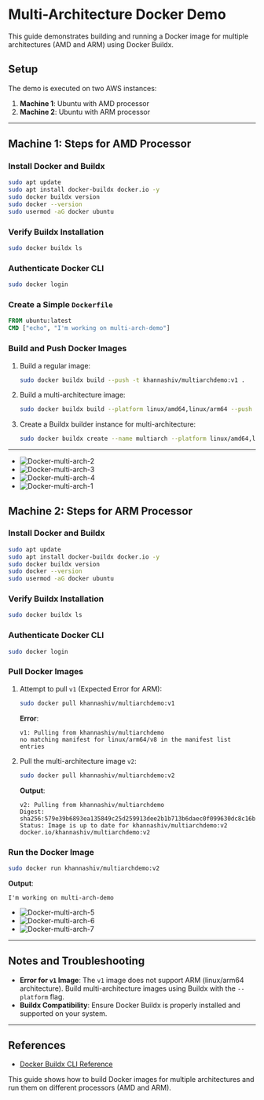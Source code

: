 # Multi-Architecture Docker Demo

This guide demonstrates building and running a Docker image for multiple architectures (AMD and ARM) using Docker Buildx.

## Setup

The demo is executed on two AWS instances:
1. **Machine 1**: Ubuntu with AMD processor
2. **Machine 2**: Ubuntu with ARM processor

---

## Machine 1: Steps for AMD Processor

### Install Docker and Buildx
```bash
sudo apt update
sudo apt install docker-buildx docker.io -y
sudo docker buildx version
sudo docker --version
sudo usermod -aG docker ubuntu
```

### Verify Buildx Installation
```bash
sudo docker buildx ls
```

### Authenticate Docker CLI
```bash
sudo docker login
```

### Create a Simple `Dockerfile`
```Dockerfile
FROM ubuntu:latest
CMD ["echo", "I'm working on multi-arch-demo"]
```

### Build and Push Docker Images

1. Build a regular image:
   ```bash
   sudo docker buildx build --push -t khannashiv/multiarchdemo:v1 .
   ```

2. Build a multi-architecture image:
   ```bash
   sudo docker buildx build --platform linux/amd64,linux/arm64 --push -t khannashiv/multiarchdemo:v2 .
   ```

3. Create a Buildx builder instance for multi-architecture:
   ```bash
   sudo docker buildx create --name multiarch --platform linux/amd64,linux/arm64 --driver docker-container --bootstrap --use
   ```

---

- ![](images/Docker-multi-arch-2 "Docker-multi-arch-2")
- ![](images/Docker-multi-arch-3 "Docker-multi-arch-3")
- ![](images/Docker-multi-arch-4 "Docker-multi-arch-4")
- ![](images/Docker-multi-arch-1 "Docker-multi-arch-1")   


## Machine 2: Steps for ARM Processor

### Install Docker and Buildx
```bash
sudo apt update
sudo apt install docker-buildx docker.io -y
sudo docker buildx version
sudo docker --version
sudo usermod -aG docker ubuntu
```

### Verify Buildx Installation
```bash
sudo docker buildx ls
```

### Authenticate Docker CLI
```bash
sudo docker login
```

### Pull Docker Images

1. Attempt to pull `v1` (Expected Error for ARM):
   ```bash
   sudo docker pull khannashiv/multiarchdemo:v1
   ```

   **Error**:
   ```
   v1: Pulling from khannashiv/multiarchdemo
   no matching manifest for linux/arm64/v8 in the manifest list entries
   ```

2. Pull the multi-architecture image `v2`:
   ```bash
   sudo docker pull khannashiv/multiarchdemo:v2
   ```

   **Output**:
   ```
   v2: Pulling from khannashiv/multiarchdemo
   Digest: sha256:579e39b6893ea135849c25d259913dee2b1b713b6daec0f099630dc8c16bea1e
   Status: Image is up to date for khannashiv/multiarchdemo:v2
   docker.io/khannashiv/multiarchdemo:v2
   ```

### Run the Docker Image
```bash
sudo docker run khannashiv/multiarchdemo:v2
```

**Output**:
```
I'm working on multi-arch-demo
```
- ![](images/Docker-multi-arch-5 "Docker-multi-arch-5")
- ![](images/Docker-multi-arch-6 "Docker-multi-arch-6")
- ![](images/Docker-multi-arch-7 "Docker-multi-arch-7")   
---

## Notes and Troubleshooting

- **Error for `v1` Image**: The `v1` image does not support ARM (linux/arm64 architecture). Build multi-architecture images using Buildx with the `--platform` flag.
- **Buildx Compatibility**: Ensure Docker Buildx is properly installed and supported on your system.

---

## References

- [Docker Buildx CLI Reference](https://docs.docker.com/reference/cli/docker/buildx/)

This guide shows how to build Docker images for multiple architectures and run them on different processors (AMD and ARM).
